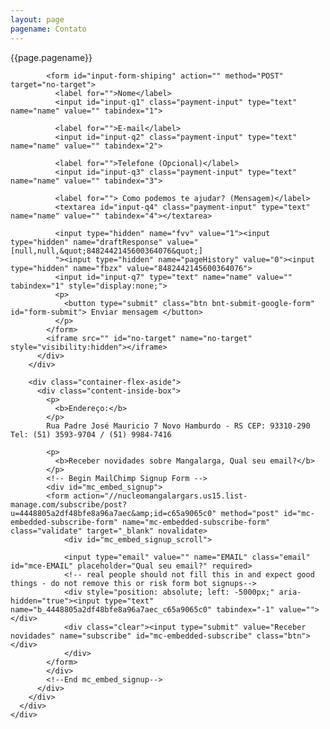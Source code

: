 ```yaml
---
layout: page
pagename: Contato
---
```


<div class="container-flex">
  <div class="content-inside-box-full round-corner">
    <div class="content-inside-box-header">
      {{page.pagename}}
    </div>
    <div class="content-inside-box-full--content">
      <div class="container-flex">
        <div class="container-flex-content">
          <div class="content-inside-box">

            <form id="input-form-shiping" action="" method="POST" target="no-target">
              <label for="">Nome</label>
              <input id="input-q1" class="payment-input" type="text" name="name" value="" tabindex="1">

              <label for="">E-mail</label>
              <input id="input-q2" class="payment-input" type="text" name="name" value="" tabindex="2">

              <label for="">Telefone (Opcional)</label>
              <input id="input-q3" class="payment-input" type="text" name="name" value="" tabindex="3">

              <label for=""> Como podemos te ajudar? (Mensagem)</label>
              <textarea id="input-q4" class="payment-input" type="text" name="name" value="" tabindex="4"></textarea>

              <input type="hidden" name="fvv" value="1"><input type="hidden" name="draftResponse" value="[null,null,&quot;8482442145600364076&quot;]
              "><input type="hidden" name="pageHistory" value="0"><input type="hidden" name="fbzx" value="8482442145600364076">
              <input id="input-q7" type="text" name="name" value="" tabindex="1" style="display:none;">
              <p>
                <button type="submit" class="btn bnt-submit-google-form" id="form-submit"> Enviar mensagem </button>
              </p>
            </form>
            <iframe src="" id="no-target" name="no-target" style="visibility:hidden"></iframe>
          </div>
        </div>

        <div class="container-flex-aside">
          <div class="content-inside-box">
            <p>
              <b>Endereço:</b>
            </p>
            Rua Padre José Mauricio 7 Novo Hamburdo - RS CEP: 93310-290 Tel: (51) 3593-9704 / (51) 9984-7416

            <p>
              <b>Receber novidades sobre Mangalarga, Qual seu email?</b>
            </p>
            <!-- Begin MailChimp Signup Form -->
            <div id="mc_embed_signup">
            <form action="//nucleomangalargars.us15.list-manage.com/subscribe/post?u=4448805a2df48bfe8a96a7aec&amp;id=c65a9065c0" method="post" id="mc-embedded-subscribe-form" name="mc-embedded-subscribe-form" class="validate" target="_blank" novalidate>
                <div id="mc_embed_signup_scroll">

            	<input type="email" value="" name="EMAIL" class="email" id="mce-EMAIL" placeholder="Qual seu email?" required>
                <!-- real people should not fill this in and expect good things - do not remove this or risk form bot signups-->
                <div style="position: absolute; left: -5000px;" aria-hidden="true"><input type="text" name="b_4448805a2df48bfe8a96a7aec_c65a9065c0" tabindex="-1" value=""></div>
                <div class="clear"><input type="submit" value="Receber novidades" name="subscribe" id="mc-embedded-subscribe" class="btn"></div>
                </div>
            </form>
            </div>
            <!--End mc_embed_signup-->
          </div>
        </div>
      </div>
    </div>
  </div>
</div>

